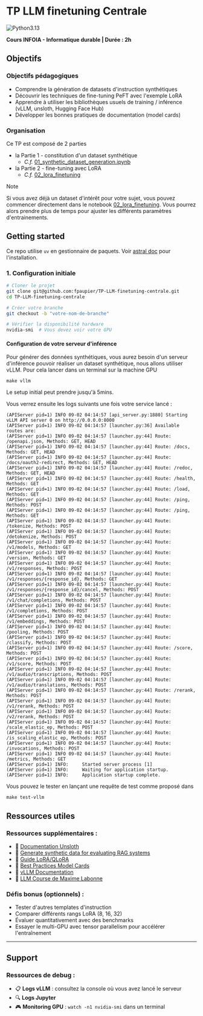 # TP LLM finetuning Centrale

![Python3.13](https://img.shields.io/badge/python-3.13-blue)

**Cours INFOIA - Informatique durable | Durée : 2h**

## Objectifs

### Objectifs pédagogiques

- Comprendre la génération de datasets d'instruction synthétiques
- Découvrir les techniques de fine-tuning PeFT avec l'exemple LoRA
- Apprendre à utiliser les bibliothèques usuels de training / inférence (vLLM, unsloth, Hugging Face Hub)
- Développer les bonnes pratiques de documentation (model cards)

### Organisation

Ce TP est composé de 2 parties

- la Partie 1 - constitution d'un dataset synthétique
    - _C.f._ [01_synthetic_dataset_generation.ipynb](notebooks/01_synthetic_dataset_generation.ipynb)
- la Partie 2 - fine-tuning avec LoRA
    - _C.f._ [02_lora_finetuning](notebooks/02_lora_finetuning.ipynb)

> [!NOTE]  
> Si vous avez déjà un dataset d'intérêt pour votre sujet, vous pouvez commencer directement dans le
> notebook [02_lora_finetuning](notebooks/02_lora_finetuning.ipynb).
> Vous pourrez alors prendre plus de temps pour ajuster les différents paramètres d'entrainements.

## Getting started

Ce repo utilise `uv` en gestionnaire de paquets.
Voir [astral doc](https://docs.astral.sh/uv/getting-started/installation/) pour l'installation.

### 1. Configuration initiale

```bash
# Cloner le projet
git clone git@github.com:fpaupier/TP-LLM-finetuning-centrale.git
cd TP-LLM-finetuning-centrale

# Créer votre branche
git checkout -b "votre-nom-de-branche"

# Vérifier la disponibilité hardware
nvidia-smi  # Vous devez voir votre GPU 
```

#### Configuration de votre serveur d'inférence

Pour générer des données synthétiques, vous aurez besoin d'un serveur d'inférence pouvoir réaliser un dataset synthétique, nous allons utiliser vLLM. Pour cela lancer dans un terminal sur la machine GPU 
```shell
make vllm
```
Le setup initial peut prendre jusqu'à 5mins.

Vous verrez ensuite les logs suivants une fois votre service lancé :

```log
(APIServer pid=1) INFO 09-02 04:14:57 [api_server.py:1880] Starting vLLM API server 0 on http://0.0.0.0:8000
(APIServer pid=1) INFO 09-02 04:14:57 [launcher.py:36] Available routes are:
(APIServer pid=1) INFO 09-02 04:14:57 [launcher.py:44] Route: /openapi.json, Methods: GET, HEAD
(APIServer pid=1) INFO 09-02 04:14:57 [launcher.py:44] Route: /docs, Methods: GET, HEAD
(APIServer pid=1) INFO 09-02 04:14:57 [launcher.py:44] Route: /docs/oauth2-redirect, Methods: GET, HEAD
(APIServer pid=1) INFO 09-02 04:14:57 [launcher.py:44] Route: /redoc, Methods: GET, HEAD
(APIServer pid=1) INFO 09-02 04:14:57 [launcher.py:44] Route: /health, Methods: GET
(APIServer pid=1) INFO 09-02 04:14:57 [launcher.py:44] Route: /load, Methods: GET
(APIServer pid=1) INFO 09-02 04:14:57 [launcher.py:44] Route: /ping, Methods: POST
(APIServer pid=1) INFO 09-02 04:14:57 [launcher.py:44] Route: /ping, Methods: GET
(APIServer pid=1) INFO 09-02 04:14:57 [launcher.py:44] Route: /tokenize, Methods: POST
(APIServer pid=1) INFO 09-02 04:14:57 [launcher.py:44] Route: /detokenize, Methods: POST
(APIServer pid=1) INFO 09-02 04:14:57 [launcher.py:44] Route: /v1/models, Methods: GET
(APIServer pid=1) INFO 09-02 04:14:57 [launcher.py:44] Route: /version, Methods: GET
(APIServer pid=1) INFO 09-02 04:14:57 [launcher.py:44] Route: /v1/responses, Methods: POST
(APIServer pid=1) INFO 09-02 04:14:57 [launcher.py:44] Route: /v1/responses/{response_id}, Methods: GET
(APIServer pid=1) INFO 09-02 04:14:57 [launcher.py:44] Route: /v1/responses/{response_id}/cancel, Methods: POST
(APIServer pid=1) INFO 09-02 04:14:57 [launcher.py:44] Route: /v1/chat/completions, Methods: POST
(APIServer pid=1) INFO 09-02 04:14:57 [launcher.py:44] Route: /v1/completions, Methods: POST
(APIServer pid=1) INFO 09-02 04:14:57 [launcher.py:44] Route: /v1/embeddings, Methods: POST
(APIServer pid=1) INFO 09-02 04:14:57 [launcher.py:44] Route: /pooling, Methods: POST
(APIServer pid=1) INFO 09-02 04:14:57 [launcher.py:44] Route: /classify, Methods: POST
(APIServer pid=1) INFO 09-02 04:14:57 [launcher.py:44] Route: /score, Methods: POST
(APIServer pid=1) INFO 09-02 04:14:57 [launcher.py:44] Route: /v1/score, Methods: POST
(APIServer pid=1) INFO 09-02 04:14:57 [launcher.py:44] Route: /v1/audio/transcriptions, Methods: POST
(APIServer pid=1) INFO 09-02 04:14:57 [launcher.py:44] Route: /v1/audio/translations, Methods: POST
(APIServer pid=1) INFO 09-02 04:14:57 [launcher.py:44] Route: /rerank, Methods: POST
(APIServer pid=1) INFO 09-02 04:14:57 [launcher.py:44] Route: /v1/rerank, Methods: POST
(APIServer pid=1) INFO 09-02 04:14:57 [launcher.py:44] Route: /v2/rerank, Methods: POST
(APIServer pid=1) INFO 09-02 04:14:57 [launcher.py:44] Route: /scale_elastic_ep, Methods: POST
(APIServer pid=1) INFO 09-02 04:14:57 [launcher.py:44] Route: /is_scaling_elastic_ep, Methods: POST
(APIServer pid=1) INFO 09-02 04:14:57 [launcher.py:44] Route: /invocations, Methods: POST
(APIServer pid=1) INFO 09-02 04:14:57 [launcher.py:44] Route: /metrics, Methods: GET
(APIServer pid=1) INFO:     Started server process [1]
(APIServer pid=1) INFO:     Waiting for application startup.
(APIServer pid=1) INFO:     Application startup complete.
```

Vous pouvez le tester en lançant une requête de test comme proposé dans 
```shell
make test-vllm
```

## Ressources utiles

### Ressources supplémentaires :

- 📖 [Documentation Unsloth](https://github.com/unslothai/unsloth)
- 📖 [Generate synthetic data for evaluating RAG systems](https://aws.amazon.com/blogs/machine-learning/generate-synthetic-data-for-evaluating-rag-systems-using-amazon-bedrock/)
- 📖 [Guide LoRA/QLoRA](https://huggingface.co/blog/peft)
- 📖 [Best Practices Model Cards](https://huggingface.co/docs/hub/model-cards)
- 📖 [vLLM Documentation](https://docs.vllm.ai/en/stable/)
- 📖 [LLM Course de Maxime Labonne](https://github.com/mlabonne/llm-course)

### Défis bonus (optionnels) :

- Tester d'autres templates d'instruction
- Comparer différents rangs LoRA (8, 16, 32)
- Évaluer quantitativement avec des benchmarks
- Essayer le multi-GPU avec tensor parallelism pour accélérer l'entraînement

---

## Support

### Ressources de debug :

- 📋 **Logs vLLM** : consultez la console où vous avez lancé le serveur
- 🔍 **Logs Jupyter**
- 🎮 **Monitoring GPU** : `watch -n1 nvidia-smi` dans un terminal

